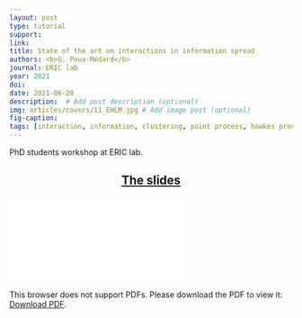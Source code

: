 ```yaml
---
layout: post
type: tutorial
support: 
link: 
title: State of the art on interactions in information spread
authors: <b>G. Poux-Médard</b>
journal: ERIC lab
year: 2021
doi: 
date: 2021-06-28
description:  # Add post description (optional)
img: articles/covers/11_EHLM.jpg # Add image post (optional)
fig-caption: 
tags: [interaction, information, clustering, point process, hawkes process, dirichlet-hawkes process, powered dirichlet process]
---
```


PhD students workshop at ERIC lab.

## <center><u>The slides</u></center>
<object data="/assets/img/articles/Tutorials/EHLM-1.pdf" type="application/pdf" width="100%" height="700px">
    <embed src="/assets/img/articles/Tutorials/EHLM-1.pdf">
        <p>This browser does not support PDFs. Please download the PDF to view it: <a href="/assets/img/articles/Tutorials/EHLM-1.pdf">Download PDF</a>.</p>
</object>


